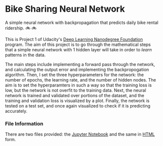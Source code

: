 # Bike Sharing Neural Network
A simple neural network with backpropagation that predicts daily bike rental ridership. :bike: :bike:

This is Project 1 of Udacity's [Deep Learning Nanodegree Foundation](https://www.udacity.com/course/deep-learning-nanodegree-foundation--nd101) program. The aim of this project is to go through the mathematical steps that a simple neural network with 1 hidden layer will take in order to *learn* patterns in the data. 

The main steps include implementing a forward pass through the network, and calculating the output error and implementing the backpropogation algorithm. Then, I set the three hyperparameters for the network: the number of epochs, the learning rate, and the number of hidden nodes. The aim is to set the hyperparamters in such a way so that the training loss is low, but the network is not overfit to the training data. Next, the neural network is trained and validated over portions of the dataset, and the training and validation loss is visualized by a plot. Finally, the network is tested on a test set, and once again visualized to check if it is predicting accurately.

### File Information
There are two files provided: the [Jupyter Notebook](https://github.com/nehal96/Bike-Sharing-Neural-Network/blob/master/dlnd-your-first-neural-network.ipynb) and the same in [HTML](https://github.com/nehal96/Bike-Sharing-Neural-Network/blob/master/dlnd-your-first-neural-network.html) form.
